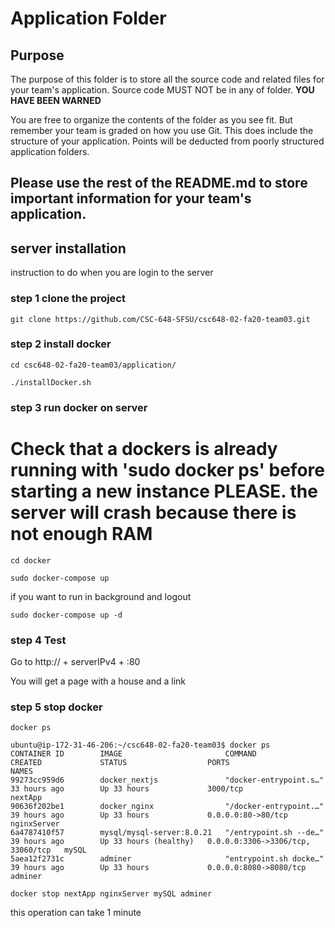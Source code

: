 # Application Folder

## Purpose

The purpose of this folder is to store all the source code and related files for your team's application. Source code MUST NOT be in any of folder. <strong>YOU HAVE BEEN WARNED</strong>

You are free to organize the contents of the folder as you see fit. But remember your team is graded on how you use Git. This does include the structure of your application. Points will be deducted from poorly structured application folders.

## Please use the rest of the README.md to store important information for your team's application.


## server installation

instruction to do when you are login to the server

### step 1 clone the project

    git clone https://github.com/CSC-648-SFSU/csc648-02-fa20-team03.git

### step 2 install docker

    cd csc648-02-fa20-team03/application/

    ./installDocker.sh

### step 3 run docker on server

# Check that a dockers is already running with 'sudo docker ps' before starting a new instance PLEASE. the server will crash because there is not enough RAM

    cd docker

    sudo docker-compose up

if you want to run in background and logout

    sudo docker-compose up -d

### step 4 Test

Go to http:// + serverIPv4 + :80

You will get a page with a house and a link

### step 5 stop docker

    docker ps

    ubuntu@ip-172-31-46-206:~/csc648-02-fa20-team03$ docker ps
    CONTAINER ID        IMAGE                       COMMAND                  CREATED             STATUS                  PORTS                               NAMES
    99273cc959d6        docker_nextjs               "docker-entrypoint.s…"   33 hours ago        Up 33 hours             3000/tcp                            nextApp
    90636f202be1        docker_nginx                "/docker-entrypoint.…"   39 hours ago        Up 33 hours             0.0.0.0:80->80/tcp                     nginxServer
    6a4787410f57        mysql/mysql-server:8.0.21   "/entrypoint.sh --de…"   39 hours ago        Up 33 hours (healthy)   0.0.0.0:3306->3306/tcp, 33060/tcp   mySQL
    5aea12f2731c        adminer                     "entrypoint.sh docke…"   39 hours ago        Up 33 hours             0.0.0.0:8080->8080/tcp              adminer

    docker stop nextApp nginxServer mySQL adminer

this operation can take 1 minute
